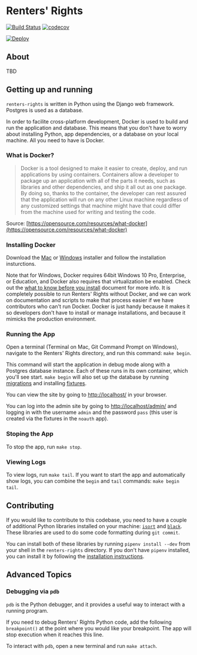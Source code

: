 Renters' Rights
===============

[![Build Status](https://travis-ci.com/codeforkentuckiana/renters-rights.svg?token=SpHpFMasorhC4oT8tCio&branch=master)](https://travis-ci.com/codeforkentuckiana/renters-rights) [![codecov](https://codecov.io/gh/codeforkentuckiana/renters-rights/branch/master/graph/badge.svg?token=0nA3LW7RQO)](https://codecov.io/gh/codeforkentuckiana/renters-rights)

[![Deploy](https://www.herokucdn.com/deploy/button.svg)](https://heroku.com/deploy)

About
-----------------
TBD

Getting up and running
-----------------
`renters-rights` is written in Python using the Django web framework. Postgres is used as a database.

In order to facilite cross-platform development, Docker is used to build and run the application and database. This means that you don't have to worry about installing Python, app dependencies, or a database on your local machine. All you need to have is Docker.

### What is Docker?
> Docker is a tool designed to make it easier to create, deploy, and run applications by using containers. Containers allow a developer to package up an application with all of the parts it needs, such as libraries and other dependencies, and ship it all out as one package. By doing so, thanks to the container, the developer can rest assured that the application will run on any other Linux machine regardless of any customized settings that machine might have that could differ from the machine used for writing and testing the code.
 
Source: [https://opensource.com/resources/what-docker](https://opensource.com/resources/what-docker)

### Installing Docker
Download the [Mac](https://store.docker.com/editions/community/docker-ce-desktop-mac) or [Windows](https://store.docker.com/editions/community/docker-ce-desktop-windows) installer and follow the installation insturctions.

Note that for Windows, Docker requires 64bit Windows 10 Pro, Enterprise, or Education, and Docker also requires that virtualization be enabled. Check out the [what to know before you install](https://docs.docker.com/docker-for-windows/install/#what-to-know-before-you-install) document for more info. It is completely possible to run Renters' Rights without Docker, and we can work on documentation and scripts to make that process easier if we have contributors who can't run Docker. Docker is just handy because it makes it so developers don't have to install or manage installations, and because it mimicks the production environment.

### Running the App
Open a terminal (Terminal on Mac, Git Command Prompt on Windows), navigate to the Renters' Rights directory, and run this command: `make begin`.

This command will start the application in debug mode along with a Postgres database instance. Each of these runs in its own container, which you'll see start. `make begin` will also set up the database by running [migrations](https://docs.djangoproject.com/en/2.1/topics/migrations/) and installing [fixtures](https://docs.djangoproject.com/en/2.1/howto/initial-data/#providing-data-with-fixtures).

You can view the site by going to [http://localhost/](http://localhost/) in your browser.

You can log into the admin site by going to [http://localhost/admin/](http://localhost/admin/) and logging in with the username `admin` and the password `pass` (this user is created via the fixtures in the `noauth` app).

### Stoping the App
To stop the app, run `make stop`.

### Viewing Logs
To view logs, run `make tail`.
If you want to start the app and automatically show logs, you can combine the `begin` and `tail` commands: `make begin tail`.

Contributing
-----------------
If you would like to contribute to this codebase, you need to have a couple of additional Python libraries installed on your machine: [`isort`](https://pypi.org/project/isort/) and [`black`](https://github.com/ambv/black). These libraries are used to do some code formatting during `git commit`.

You can install both of these libraries by running `pipenv install --dev` from your shell in the `renters-rights` directory. If you don't have `pipenv` installed, you can install it by following the [installation instructions](https://pipenv.readthedocs.io/en/latest/#install-pipenv-today).

Advanced Topics
-----------------
### Debugging via `pdb`
`pdb` is the Python debugger, and it provides a useful way to interact with a running program.

If you need to debug Renters' Rights Python code, add the following `breakpoint()` at the point where you would like your breakpoint. The app will stop execution when it reaches this line.

To interact with `pdb`, open a new terminal and run `make attach`.
